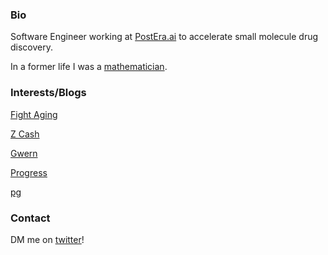 ### Bio

Software Engineer working at [PostEra.ai](https://postera.ai) to accelerate small molecule drug discovery.

In a former life I was a [mathematician](https://www.mathgenealogy.org/id.php?id=240463).

### Interests/Blogs

[Fight Aging](https://www.fightaging.org/)

[Z Cash](https://z.cash)

[Gwern](https://www.gwern.net/)

[Progress](https://patrickcollison.com/progress)

[pg](http://www.paulgraham.com/articles.html)

### Contact

DM me on [twitter](https://twitter.com/@jayjayhales)!
